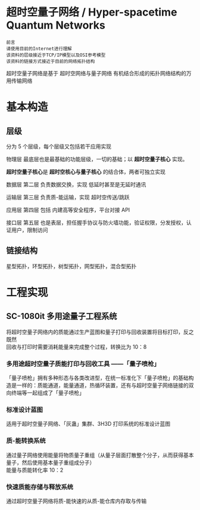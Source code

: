 # 超时空量子网络 / Hyper-spacetime Quantum Networks

    前言
    请使用目前的Internet进行理解
    该资料的层级接近于TCP/IP模型以及OSI参考模型
    该资料的链接方式接近于目前的网络拓扑结构

超时空量子网络是基于 超时空网络与量子网络 有机结合形成的拓扑网络结构的万用传输网络

# 基本构造

## 层级

分为 5 个层级，每个层级又包括若干应用实现

物理层 最底层也是最基础的功能层级，一切的基础；以 **超时空量子核心** 实现。

**超时空量子核心**是 **超时空核心与量子核心** 的结合体，两者可独立实现

数据层 第二层 负责数据交换，实现 低延时甚至是无延时通讯

运输层 第三层 负责质-能运输，实现 超时空传送/跳跃

应用层 第四层 包括 内建高等安全程序，平台对接 API

接口层 第五层 也是表层，担任握手协议与防火墙功能，验证权限，分发授权，认证用户，限制访问

## 链接结构

星型拓扑，环型拓扑，树型拓扑，网型拓扑，混合型拓扑

# 工程实现

## SC-1080it 多用途量子工程系统

将超时空量子网络内的质能通过生产蓝图和量子打印与回收装置将目标打印，反之既然  
回收与打印时需要消耗能量来完成整个过程，转换比为 10：8

### 多用途超时空量子质能打印与回收工具 ——「量子喷枪」

「量子喷枪」拥有多种形态与各类改进型，在统一标准化下「量子喷枪」的基础构造是一样的：质能通道，能量通道，热循环装置，还有与超时空量子网络链接的双向终端等一起组成了「量子喷枪」

### 标准设计蓝图

适用于超时空量子网络、「灰蛊」集群、3H3D 打印系统的标准设计蓝图

### 质-能转换系统

通过量子网络使用能量将物质量子重组（从量子层面打散整个分子，从而获得基本量子，然后使用基本量子重组成分子）  
能量与质能转化率 10：2

### 快速质能存储与释放系统

通过超时空量子网络将质-能快速的从质-能仓库内存取与传输
